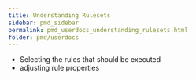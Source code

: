 ```yaml
---
title: Understanding Rulesets
sidebar: pmd_sidebar
permalink: pmd_userdocs_understanding_rulesets.html
folder: pmd/userdocs
---
```


* Selecting the rules that should be executed
* adjusting rule properties
